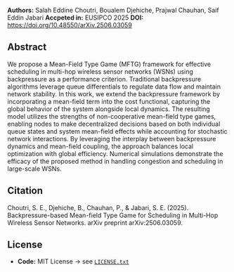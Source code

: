**Authors:** Salah Eddine Choutri, Boualem Djehiche, Prajwal Chauhan, Saif Eddin Jabari
**Accpeted in:**  EUSIPCO 2025
**DOI:** https://doi.org/10.48550/arXiv.2506.03059


## Abstract
We propose a Mean-Field Type Game (MFTG) framework for effective scheduling in multi-hop wireless sensor networks (WSNs) using backpressure as a performance criterion. Traditional backpressure algorithms leverage queue differentials to regulate data flow and maintain network stability. In this work, we extend the backpressure framework by incorporating a mean-field term into the cost functional, capturing the global behavior of the system alongside local dynamics. The resulting model utilizes the strengths of non-cooperative mean-field type games, enabling nodes to make decentralized decisions based on both individual queue states and system mean-field effects while accounting for stochastic network interactions. By leveraging the interplay between backpressure dynamics and mean-field coupling, the approach balances local optimization with global efficiency. Numerical simulations demonstrate the efficacy of the proposed method in handling congestion and scheduling in large-scale WSNs.



## Citation
Choutri, S. E., Djehiche, B., Chauhan, P., & Jabari, S. E. (2025). Backpressure-based Mean-field Type Game for Scheduling in Multi-Hop Wireless Sensor Networks. arXiv preprint arXiv:2506.03059.

## License
- **Code:** MIT License → see [`LICENSE.txt`](LICENSE.txt)  

